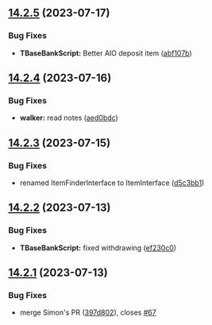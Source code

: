 ## [14.2.5](https://github.com/Torwent/WaspLib/compare/v14.2.4...v14.2.5) (2023-07-17)


### Bug Fixes

* **TBaseBankScript:** Better AIO deposit item ([abf107b](https://github.com/Torwent/WaspLib/commit/abf107b1ed4cd97a2218088445c38117614a19ec))



## [14.2.4](https://github.com/Torwent/WaspLib/compare/v14.2.3...v14.2.4) (2023-07-16)


### Bug Fixes

* **walker:** read notes ([aed0bdc](https://github.com/Torwent/WaspLib/commit/aed0bdc6fb42d44a46e72b373eee1c42751d946b))



## [14.2.3](https://github.com/Torwent/WaspLib/compare/v14.2.2...v14.2.3) (2023-07-15)


### Bug Fixes

* renamed ItemFinderInterface to ItemInterface ([d5c3bb1](https://github.com/Torwent/WaspLib/commit/d5c3bb18f888d99d7ef5833c6927092b8220e081))



## [14.2.2](https://github.com/Torwent/WaspLib/compare/v14.2.1...v14.2.2) (2023-07-13)


### Bug Fixes

* **TBaseBankScript:** fixed withdrawing ([ef230c0](https://github.com/Torwent/WaspLib/commit/ef230c0ac0ffef8f3450435b8e693331a6e2a7cb))



## [14.2.1](https://github.com/Torwent/WaspLib/compare/v14.2.0...v14.2.1) (2023-07-13)


### Bug Fixes

* merge Simon's PR ([397d802](https://github.com/Torwent/WaspLib/commit/397d802f81fd2296d2fb5a32ca2db5f21cc7acdf)), closes [#67](https://github.com/Torwent/WaspLib/issues/67)



